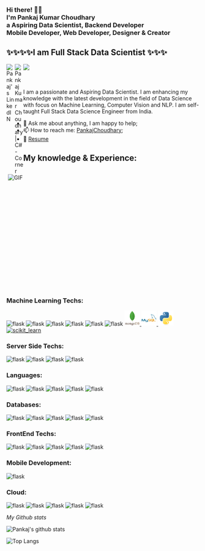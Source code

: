   <!-- Hi there! Feel free to make this your own but don't use my data. Attributions are welcomed --> 
<h3>Hi there! 👋🤓<br>I'm Pankaj Kumar Choudhary <br>a  Aspiring Data Scientist, Backend Developer <br>
  Mobile Developer, Web Developer, Designer & Creator</h3>
  <h2>✨✨✨✨I am Full Stack Data Scientist ✨✨✨</h2>
<a href="https://www.linkedin.com/in/pankaj-kumar-choudhary-a2b930a8/">
  <img align="left" alt="Pankaj's LinkedIN" width="22px" src="https://raw.githubusercontent.com/peterthehan/peterthehan/master/assets/linkedin.svg" />
</a>

<a href="https://www.c-sharpcorner.com/members/pankaj-kumar-choudhary">
  <img align="left" alt="Pankaj Kumar Choudhary | C#-Corner" width="22px" src="https://yt3.ggpht.com/ytc/AKedOLQvPCw3Q-9MmOX7ONqZVHlug80Mk8HX9XUtEtmO3g=s900-c-k-c0x00ffffff-no-rj" />
</a>

![](https://visitor-badge.glitch.me/badge?page_id=ketangangal.ketangangal)

<br />

I am a passionate and Aspiring Data Scientist. I am enhancing my knowledge with the latest development in the field of Data Science with focus on Machine Learning, Computer Vision and NLP. I am self-taught Full Stack Data Science Engineer from India. 

  <img align="right" alt="GIF" src="https://github.com/abhisheknaiidu/abhisheknaiidu/blob/master/code.gif?raw=true" width="500" height="320" />
  
- 💬 Ask me about anything, I am happy to help;
- 📫 How to reach me: [PankajChoudhary](https://www.linkedin.com/in/pankaj-kumar-choudhary-a2b930a8/);
- 📝 [Resume](https://drive.google.com/file/d/1x-N7mlmkqnf8PhPcWinIWB0vlQ_iHPqP/view?usp=sharing)

<h2 align="left">My knowledge & Experience:</h2>
<h3 align="left">Machine Learning Techs:</h3>
<p align="left">
<img src="https://img.shields.io/badge/TensorFlow-FF6F00?style=for-the-badge&logo=tensorflow&logoColor=white" alt="flask" width="80" height="40"/>
<img src="https://img.shields.io/badge/scikit_learn-F7931E?style=for-the-badge&logo=scikit-learn&logoColor=white" alt="flask" width="80" height="40"/>
<img src="https://img.shields.io/badge/Keras-D00000?style=for-the-badge&logo=Keras&logoColor=white" alt="flask" width="80" height="40"/>
<img src="https://img.shields.io/badge/Streamlit-FF4B4B?style=for-the-badge&logo=Streamlit&logoColor=white" alt="flask" width="80" height="40"/>
<img src="https://img.shields.io/badge/PyTorch-EE4C2C?style=for-the-badge&logo=PyTorch&logoColor=white" alt="flask" width="80" height="40"/>
  
<img src="https://img.shields.io/badge/OpenCV-27338e?style=for-the-badge&logo=OpenCV&logoColor=white" alt="flask" width="80" height="40"/>
<a href="https://www.mongodb.com/" target="_blank"> <img src="https://raw.githubusercontent.com/devicons/devicon/master/icons/mongodb/mongodb-original-wordmark.svg" alt="mongodb" width="40" height="40"/> </a>
<a href="https://www.mysql.com/" target="_blank"> <img src="https://raw.githubusercontent.com/devicons/devicon/master/icons/mysql/mysql-original-wordmark.svg" alt="mysql" width="40" height="40"/> </a>
<a href="https://www.python.org" target="_blank"> <img src="https://raw.githubusercontent.com/devicons/devicon/master/icons/python/python-original.svg" alt="python" width="40" height="40"/> </a> <a href="https://scikit-learn.org/" target="_blank"> <img src="https://upload.wikimedia.org/wikipedia/commons/0/05/Scikit_learn_logo_small.svg" alt="scikit_learn" width="40" height="40"/> </a> </p>
<h3 align="left">Server Side Techs:</h3>
<p align="left">
<img src="https://img.shields.io/badge/Flask-000000?style=for-the-badge&logo=flask&logoColor=white" alt="flask" width="80" height="40"/>
<img src="https://img.shields.io/badge/Django-092E20?style=for-the-badge&logo=django&logoColor=green" alt="flask" width="80" height="40"/>
<img src="https://img.shields.io/badge/Node.js-339933?style=for-the-badge&logo=nodedotjs&logoColor=white" alt="flask" width="80" height="40"/>
 <img src="https://img.shields.io/badge/.NET-512BD4?style=for-the-badge&logo=dotnet&logoColor=white" alt="flask" width="80" height="40"/>
</p>
<h3 align="left">Languages:</h3>
<p align="left">
<img src="https://img.shields.io/badge/Python-FFD43B?style=for-the-badge&logo=python&logoColor=darkgreen" alt="flask" width="80" height="40"/>
<img src="https://img.shields.io/badge/JavaScript-323330?style=for-the-badge&logo=javascript&logoColor=F7DF1E" alt="flask" width="80" height="40"/>
<img src="https://img.shields.io/badge/TypeScript-007ACC?style=for-the-badge&logo=typescript&logoColor=white" alt="flask" width="80" height="40"/>
<img src="https://img.shields.io/badge/HTML5-E34F26?style=for-the-badge&logo=html5&logoColor=white" alt="flask" width="80" height="40"/>
<img src="https://img.shields.io/badge/C%23-239120?style=for-the-badge&logo=c-sharp&logoColor=white" alt="flask" width="80" height="40"/>
</p>
<h3 align="left">Databases:</h3>
<p align="left">
<img src="https://img.shields.io/badge/MongoDB-4EA94B?style=for-the-badge&logo=mongodb&logoColor=white" alt="flask" width="80" height="40"/>
<img src="https://img.shields.io/badge/MySQL-00000F?style=for-the-badge&logo=mysql&logoColor=white" alt="flask" width="80" height="40"/>
<img src="https://img.shields.io/badge/PostgreSQL-316192?style=for-the-badge&logo=postgresql&logoColor=white" alt="flask" width="80" height="40"/>
<img src="https://img.shields.io/badge/SQLite-07405E?style=for-the-badge&logo=sqlite&logoColor=white" alt="flask" width="80" height="40"/>
 <img src="https://img.shields.io/badge/redis-%23DD0031.svg?&style=for-the-badge&logo=redis&logoColor=white" alt="flask" width="80" height="40"/>
</p>
<h3 align="left">FrontEnd Techs:</h3>
<p align="left">
<img src="https://img.shields.io/badge/React-20232A?style=for-the-badge&logo=react&logoColor=61DAFB" alt="flask" width="80" height="40"/>
<img src="https://img.shields.io/badge/Vue.js-35495E?style=for-the-badge&logo=vuedotjs&logoColor=4FC08D" alt="flask" width="80" height="40"/>
<img src="https://img.shields.io/badge/Angular-DD0031?style=for-the-badge&logo=angular&logoColor=white" alt="flask" width="80" height="40"/>
<img src="https://img.shields.io/badge/GraphQl-E10098?style=for-the-badge&logo=graphql&logoColor=white" alt="flask" width="80" height="40"/>
 <img src="https://img.shields.io/badge/firebase-ffca28?style=for-the-badge&logo=firebase&logoColor=black" alt="flask" width="80" height="40"/>
</p>
<h3 align="left">Mobile Development:</h3>
<p align="left">
<img src="https://img.shields.io/badge/React_Native-20232A?style=for-the-badge&logo=react&logoColor=61DAFB" alt="flask" width="80" height="40"/>
</p>
<h3 align="left">Cloud:</h3>
<p align="left">
<img src="https://img.shields.io/badge/Amazon AWS-FF9900?style=for-the-badge&logo=amazonaws&logoColor=white" alt="flask" width="80" height="40"/>
<img src="https://img.shields.io/badge/microsoft%20azure-0089D6?style=for-the-badge&logo=microsoft-azure&logoColor=white" alt="flask" width="80" height="40"/>
<img src="https://img.shields.io/badge/Heroku-430098?style=for-the-badge&logo=heroku&logoColor=white" alt="flask" width="80" height="40"/>
<img src="https://img.shields.io/badge/Azure_Functions-0062AD?style=for-the-badge&logo=azure-functions&logoColor=white" alt="flask" width="80" height="40"/>
<img src="https://img.shields.io/badge/GitHub_Actions-2088FF?style=for-the-badge&logo=github-actions&logoColor=white" alt="flask" width="80" height="40"/>
</p>

*My Github stats*

![Pankaj's github stats](https://github-readme-stats.vercel.app/api?username=Pankajmalhan&show_icons=true&theme=radical)


![Top Langs](https://github-readme-stats.vercel.app/api/top-langs/?username=Pankajmalhan&layout=compact&show_icons=true&theme=radical)


